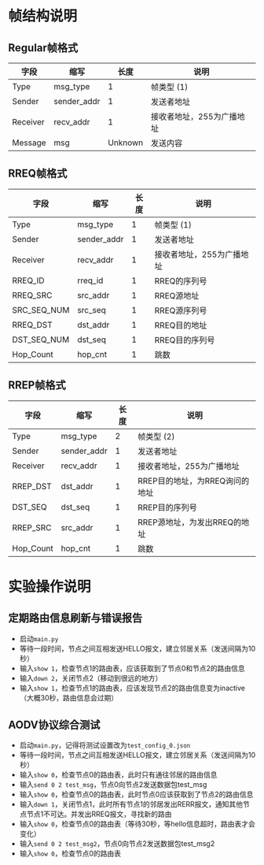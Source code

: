 # 帧结构说明
## Regular帧格式
| 字段     | 缩写        | 长度    | 说明                      |
| -------- | ----------- | ------- | ------------------------- |
| Type     | msg_type    | 1       | 帧类型 (1)                |
| Sender   | sender_addr | 1       | 发送者地址                |
| Receiver | recv_addr   | 1       | 接收者地址，255为广播地址 |
| Message  | msg         | Unknown | 发送内容                  |

## RREQ帧格式
| 字段        | 缩写        | 长度 | 说明                      |
| ----------- | ----------- | ---- | ------------------------- |
| Type        | msg_type    | 1    | 帧类型 (1)                |
| Sender      | sender_addr | 1    | 发送者地址                |
| Receiver    | recv_addr   | 1    | 接收者地址，255为广播地址 |
| RREQ_ID     | rreq_id     | 1    | RREQ的序列号              |
| RREQ_SRC    | src_addr    | 1    | RREQ源地址                |
| SRC_SEQ_NUM | src_seq     | 1    | RREQ源序列号              |
| RREQ_DST    | dst_addr    | 1    | RREQ目的地址              |
| DST_SEQ_NUM | dst_seq     | 1    | RREQ目的序列号            |
| Hop_Count   | hop_cnt     | 1    | 跳数                      |

## RREP帧格式
| 字段      | 缩写        | 长度 | 说明                           |
| --------- | ----------- | ---- | ------------------------------ |
| Type      | msg_type    | 2    | 帧类型 (2)                     |
| Sender    | sender_addr | 1    | 发送者地址                     |
| Receiver  | recv_addr   | 1    | 接收者地址，255为广播地址      |
| RREP_DST  | dst_addr    | 1    | RREP目的地址，为RREQ询问的地址 |
| DST_SEQ   | dst_seq     | 1    | RREP目的序列号                 |
| RREP_SRC  | src_addr    | 1    | RREP源地址，为发出RREQ的地址   |
| Hop_Count | hop_cnt     | 1    | 跳数                           |

# 实验操作说明
## 定期路由信息刷新与错误报告
- 启动`main.py`
- 等待一段时间，节点之间互相发送HELLO报文，建立邻居关系（发送间隔为10秒）
- 输入`show 1`，检查节点1的路由表，应该获取到了节点0和节点2的路由信息
- 输入`down 2`，关闭节点2（移动到很远的地方）
- 输入`show 1`，检查节点1的路由表，应该发现节点2的路由信息变为inactive（大概30秒，路由信息会过期）

## AODV协议综合测试
- 启动`main.py`，记得将测试设置改为`test_config_0.json`
- 等待一段时间，节点之间互相发送HELLO报文，建立邻居关系（发送间隔为10秒）
- 输入`show 0`，检查节点0的路由表，此时只有通往邻居的路由信息
- 输入`send 0 2 test_msg`，节点0向节点2发送数据包test_msg
- 输入`show 0`，检查节点0的路由表，此时节点0应该获取到了节点2的路由信息
- 输入`down 1`，关闭节点1，此时所有节点1的邻居发出RERR报文，通知其他节点节点1不可达。并发出RREQ报文，寻找新的路由
- 输入`show 0`，检查节点0的路由表（等待30秒，等hello信息超时，路由表才会变化）
- 输入`send 0 2 test_msg2`，节点0向节点2发送数据包test_msg2
- 输入`show 0`，检查节点0的路由表